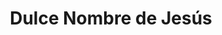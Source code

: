 ---
title: Dulce Nombre de Jesús
url: /dulce-nombre-de-jesus/
latitude: 9.981
longitude: -84.007
---